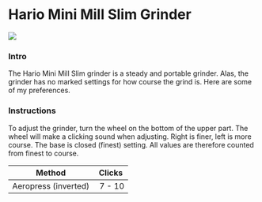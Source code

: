 Hario Mini Mill Slim Grinder
===
![](https://cdn.rawgit.com/andmos/Coffee/master/img/Grinder.svg)

### Intro
The Hario Mini Mill Slim grinder is a steady and portable grinder.
Alas, the grinder has no marked settings for how course the grind is. Here are some of my preferences.

### Instructions

To adjust the grinder, turn the wheel on the bottom of the upper part. The wheel will make a clicking sound when adjusting. Right is finer, left is more course. The base is closed (finest) setting. All values are therefore counted from finest to course. 

| Method | Clicks |
| ---   | ---     |
| Aeropress (inverted) | 7 - 10 |
